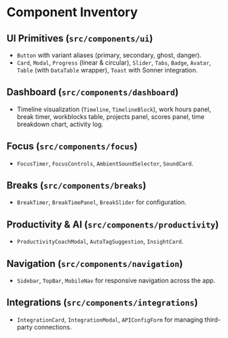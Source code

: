 # Component Inventory

## UI Primitives (`src/components/ui`)
- `Button` with variant aliases (primary, secondary, ghost, danger).
- `Card`, `Modal`, `Progress` (linear & circular), `Slider`, `Tabs`, `Badge`, `Avatar`, `Table` (with `DataTable` wrapper), `Toast` with Sonner integration.

## Dashboard (`src/components/dashboard`)
- Timeline visualization (`Timeline`, `TimelineBlock`), work hours panel, break timer, workblocks table, projects panel, scores panel, time breakdown chart, activity log.

## Focus (`src/components/focus`)
- `FocusTimer`, `FocusControls`, `AmbientSoundSelector`, `SoundCard`.

## Breaks (`src/components/breaks`)
- `BreakTimer`, `BreakTimePanel`, `BreakSlider` for configuration.

## Productivity & AI (`src/components/productivity`)
- `ProductivityCoachModal`, `AutoTagSuggestion`, `InsightCard`.

## Navigation (`src/components/navigation`)
- `Sidebar`, `TopBar`, `MobileNav` for responsive navigation across the app.

## Integrations (`src/components/integrations`)
- `IntegrationCard`, `IntegrationModal`, `APIConfigForm` for managing third-party connections.
